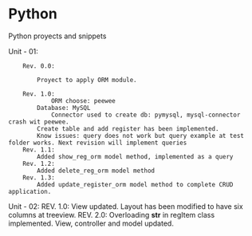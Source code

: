 # Python
Python proyects and snippets

Unit - 01:

		Rev. 0.0:

			Proyect to apply ORM module.

		Rev. 1.0:
		        ORM choose: peewee 
			Database: MySQL
           		Connector used to create db: pymysql, mysql-connector crash wit peewee.
			Create table and add register has been implemented.
			Know issues: query does not work but query example at test folder works. Next revision will implement queries
		Rev. 1.1:
			Added show_reg_orm model method, implemented as a query
		Rev. 1.2:
			Added delete_reg_orm model method
		Rev. 1.3:
			Added update_register_orm model method to complete CRUD application.

Unit - 02:
		REV. 1.0:
				View updated. Layout has been modified to have six columns at treeview.
		REV. 2.0:
                                Overloading __str__ in regItem class implemented. View, controller and model updated.
	

